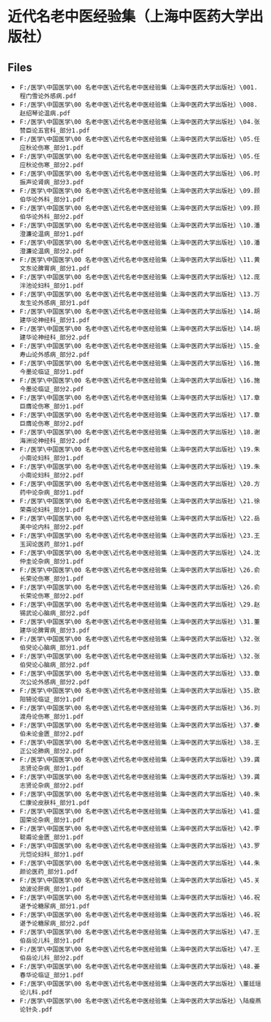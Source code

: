 # 近代名老中医经验集（上海中医药大学出版社）

## Files

- `F:/医学\中国医学\00 名老中医\近代名老中医经验集（上海中医药大学出版社）\001.程门雪论外感病.pdf`
- `F:/医学\中国医学\00 名老中医\近代名老中医经验集（上海中医药大学出版社）\008.赵绍琴论温病.pdf`
- `F:/医学\中国医学\00 名老中医\近代名老中医经验集（上海中医药大学出版社）\04.张赞臣论五官科_部分1.pdf`
- `F:/医学\中国医学\00 名老中医\近代名老中医经验集（上海中医药大学出版社）\05.任应秋论伤寒_部分1.pdf`
- `F:/医学\中国医学\00 名老中医\近代名老中医经验集（上海中医药大学出版社）\05.任应秋论伤寒_部分2.pdf`
- `F:/医学\中国医学\00 名老中医\近代名老中医经验集（上海中医药大学出版社）\06.时振声论肾病_部分3.pdf`
- `F:/医学\中国医学\00 名老中医\近代名老中医经验集（上海中医药大学出版社）\09.顾伯华论外科_部分1.pdf`
- `F:/医学\中国医学\00 名老中医\近代名老中医经验集（上海中医药大学出版社）\09.顾伯华论外科_部分2.pdf`
- `F:/医学\中国医学\00 名老中医\近代名老中医经验集（上海中医药大学出版社）\10.潘澄濂论温病_部分1.pdf`
- `F:/医学\中国医学\00 名老中医\近代名老中医经验集（上海中医药大学出版社）\10.潘澄濂论温病_部分2.pdf`
- `F:/医学\中国医学\00 名老中医\近代名老中医经验集（上海中医药大学出版社）\11.黄文东论脾胃病_部分1.pdf`
- `F:/医学\中国医学\00 名老中医\近代名老中医经验集（上海中医药大学出版社）\12.庞泮池论妇科_部分1.pdf`
- `F:/医学\中国医学\00 名老中医\近代名老中医经验集（上海中医药大学出版社）\13.万友生论外感病_部分1.pdf`
- `F:/医学\中国医学\00 名老中医\近代名老中医经验集（上海中医药大学出版社）\14.胡建华论神经科_部分1.pdf`
- `F:/医学\中国医学\00 名老中医\近代名老中医经验集（上海中医药大学出版社）\14.胡建华论神经科_部分2.pdf`
- `F:/医学\中国医学\00 名老中医\近代名老中医经验集（上海中医药大学出版社）\15.金寿山论外感病_部分2.pdf`
- `F:/医学\中国医学\00 名老中医\近代名老中医经验集（上海中医药大学出版社）\16.施今墨论临证_部分1.pdf`
- `F:/医学\中国医学\00 名老中医\近代名老中医经验集（上海中医药大学出版社）\16.施今墨论临证_部分2.pdf`
- `F:/医学\中国医学\00 名老中医\近代名老中医经验集（上海中医药大学出版社）\17.章巨膺论伤寒_部分1.pdf`
- `F:/医学\中国医学\00 名老中医\近代名老中医经验集（上海中医药大学出版社）\17.章巨膺论伤寒_部分2.pdf`
- `F:/医学\中国医学\00 名老中医\近代名老中医经验集（上海中医药大学出版社）\18.谢海洲论神经科_部分2.pdf`
- `F:/医学\中国医学\00 名老中医\近代名老中医经验集（上海中医药大学出版社）\19.朱小南论妇科_部分1.pdf`
- `F:/医学\中国医学\00 名老中医\近代名老中医经验集（上海中医药大学出版社）\19.朱小南论妇科_部分2.pdf`
- `F:/医学\中国医学\00 名老中医\近代名老中医经验集（上海中医药大学出版社）\20.方药中论杂病_部分1.pdf`
- `F:/医学\中国医学\00 名老中医\近代名老中医经验集（上海中医药大学出版社）\21.徐荣斋论妇科_部分1.pdf`
- `F:/医学\中国医学\00 名老中医\近代名老中医经验集（上海中医药大学出版社）\22.岳美中论内科_部分2.pdf`
- `F:/医学\中国医学\00 名老中医\近代名老中医经验集（上海中医药大学出版社）\23.王玉润论医药_部分1.pdf`
- `F:/医学\中国医学\00 名老中医\近代名老中医经验集（上海中医药大学出版社）\24.沈仲圭论杂病_部分1.pdf`
- `F:/医学\中国医学\00 名老中医\近代名老中医经验集（上海中医药大学出版社）\26.俞长荣论伤寒_部分1.pdf`
- `F:/医学\中国医学\00 名老中医\近代名老中医经验集（上海中医药大学出版社）\26.俞长荣论伤寒_部分2.pdf`
- `F:/医学\中国医学\00 名老中医\近代名老中医经验集（上海中医药大学出版社）\29.赵锡武论心脑病_部分2.pdf`
- `F:/医学\中国医学\00 名老中医\近代名老中医经验集（上海中医药大学出版社）\31.董建华论脾胃病_部分3.pdf`
- `F:/医学\中国医学\00 名老中医\近代名老中医经验集（上海中医药大学出版社）\32.张伯臾论心脑病_部分1.pdf`
- `F:/医学\中国医学\00 名老中医\近代名老中医经验集（上海中医药大学出版社）\32.张伯臾论心脑病_部分2.pdf`
- `F:/医学\中国医学\00 名老中医\近代名老中医经验集（上海中医药大学出版社）\33.章次公论外感病_部分2.pdf`
- `F:/医学\中国医学\00 名老中医\近代名老中医经验集（上海中医药大学出版社）\35.欧阳锜论临证_部分1.pdf`
- `F:/医学\中国医学\00 名老中医\近代名老中医经验集（上海中医药大学出版社）\36.刘渡舟论伤寒_部分1.pdf`
- `F:/医学\中国医学\00 名老中医\近代名老中医经验集（上海中医药大学出版社）\37.秦伯未论金匮_部分2.pdf`
- `F:/医学\中国医学\00 名老中医\近代名老中医经验集（上海中医药大学出版社）\38.王正公论肺病_部分2.pdf`
- `F:/医学\中国医学\00 名老中医\近代名老中医经验集（上海中医药大学出版社）\39.龚志贤论杂病_部分1.pdf`
- `F:/医学\中国医学\00 名老中医\近代名老中医经验集（上海中医药大学出版社）\39.龚志贤论杂病_部分2.pdf`
- `F:/医学\中国医学\00 名老中医\近代名老中医经验集（上海中医药大学出版社）\40.朱仁康论皮肤科_部分1.pdf`
- `F:/医学\中国医学\00 名老中医\近代名老中医经验集（上海中医药大学出版社）\41.盛国荣论杂病_部分1.pdf`
- `F:/医学\中国医学\00 名老中医\近代名老中医经验集（上海中医药大学出版社）\42.李聪甫论金匮_部分1.pdf`
- `F:/医学\中国医学\00 名老中医\近代名老中医经验集（上海中医药大学出版社）\43.罗元恺论妇科_部分1.pdf`
- `F:/医学\中国医学\00 名老中医\近代名老中医经验集（上海中医药大学出版社）\44.朱颜论医药_部分1.pdf`
- `F:/医学\中国医学\00 名老中医\近代名老中医经验集（上海中医药大学出版社）\45.关幼波论肝病_部分1.pdf`
- `F:/医学\中国医学\00 名老中医\近代名老中医经验集（上海中医药大学出版社）\46.祝谌予论糖尿病_部分1.pdf`
- `F:/医学\中国医学\00 名老中医\近代名老中医经验集（上海中医药大学出版社）\46.祝谌予论糖尿病_部分2.pdf`
- `F:/医学\中国医学\00 名老中医\近代名老中医经验集（上海中医药大学出版社）\47.王伯岳论儿科_部分1.pdf`
- `F:/医学\中国医学\00 名老中医\近代名老中医经验集（上海中医药大学出版社）\47.王伯岳论儿科_部分2.pdf`
- `F:/医学\中国医学\00 名老中医\近代名老中医经验集（上海中医药大学出版社）\48.姜春华论临证_部分1.pdf`
- `F:/医学\中国医学\00 名老中医\近代名老中医经验集（上海中医药大学出版社）\董廷瑶论儿科.pdf`
- `F:/医学\中国医学\00 名老中医\近代名老中医经验集（上海中医药大学出版社）\陆瘦燕论针灸.pdf`

